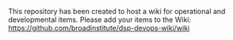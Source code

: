 This repository has been created to host a wiki for operational and developmental items. 
Please add your items to the Wiki: https://github.com/broadinstitute/dsp-devops-wiki/wiki
